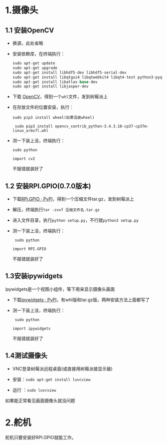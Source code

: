 # 1.摄像头



## 1.1 安装OpenCV

* 换源，此处省略

* 安装依赖库，在终端执行：

  ```csharp
  sudo apt-get update
  sudo apt-get upgrade
  sudo apt-get install libhdf5-dev libhdf5-serial-dev
  sudo apt-get install libqtgui4 libqtwebkit4 libqt4-test python3-pyqt5
  sudo apt-get install libatlas-base-dev
  sudo apt-get install libjasper-dev
  ```

* 下载 [OpenCV](https://www.piwheels.org/simple/opencv-contrib-python/opencv_contrib_python-3.4.3.18-cp37-cp37m-linux_armv7l.whl)，得到一个`whl`文件，发到树莓派上

* 在存放文件的位置安装，执行：

  `sudo pip3 install wheel(如果没装wheel)`

  `	sudo pip3 install opencv_contrib_python-3.4.3.18-cp37-cp37m-linux_armv7l.whl`

* 测一下装上没，终端执行：

  `sudo python`

  `import cv2`

  不报错就装好了



## 1.2 安装RPI.GPIO(0.7.0版本)

* 下载[RPi.GPIO · PyPI](https://pypi.org/project/RPi.GPIO/#files)，得到一个压缩文件tar.gz，发到树莓派上

* 解压，终端执行`tar -zxvf 压缩文件名.tar.gz`

* 进入文件目录，执行`python setup.py`，不行就`python3 setup.py`

* 测一下装上没，终端执行：

  ` sudo python`

  `import RPI.GPIO`

  不报错就装好了



## 1.3安装ipywidgets

ipywidgets是一个视图小组件，等下用来显示摄像头画面

* 下载[ipywidgets · PyPI](https://pypi.org/project/ipywidgets/)，有whl版和tar.gz版，两种安装方法上面都写了

* 测一下装上没，终端执行：

  ` sudo python`

  `import ipywidgets`

  不报错就装好了



## 1.4测试摄像头

* VNC登录树莓派远程桌面(或直接用树莓派接显示器)
* 安装：`sudo apt-get install luvcview`

* 运行 ：`sudo luvcview`

如果能正常看见画面摄像头就没问题



# 2.舵机

舵机只要安装好RPI.GPIO就能工作。
